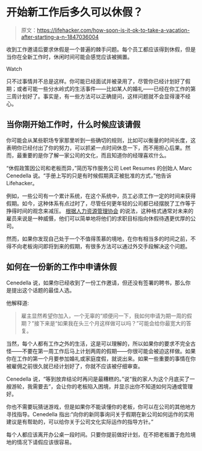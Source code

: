 # 开始新工作后多久可以休假？

> 原文：<https://lifehacker.com/how-soon-is-it-ok-to-take-a-vacation-after-starting-a-n-1847036004>

收到工作邀请后要求休假是一个普遍的棘手问题。每个员工都应该得到休假，但是当你在全新工作时，休闲时间可能会感觉应该被搁置。

Watch

只不过事情并不总是这样。你可能已经面试并被录用了，尽管你已经计划好了假期；或者可能一些分水岭式的生活事件——比如某人的婚礼——已经在你工作的第三周计划好了。事实是，有一些方法可以正确提问，这样问题就不会显得漫不经心。

## 当你刚开始工作时，什么时候应该请假

你可能会从某些职场专家那里听到一些确切的规则，比如可以衡量的时间长度，这表明你已经付出了你的努力，可以抓紧一点时间休息一下，而不用担心后果。然而，最重要的是你了解一家公司的文化，而且知道你的经理喜欢什么。

“休假政策因公司和老板而异，”简历写作服务公司 Leet Resumes 的创始人 Marc Cenedella 说。“手册上写的只是有时候假期真正被批准的方式，”他告诉 Lifehacker。

例如，一些公司有一个累计系统，在这个系统中，员工必须工作一定的时间来获得假期。如今，这种体系有点过时了，尽管任何更年轻的公司都已经摆脱了工作等于挣得时间的观念来减压。 [根据人力资源管理协会](https://www.shrm.org/hr-today/news/hr-magazine/0418/pages/how-to-design-a-21st-century-time-off-program.aspx) 的说法，这种格式通常对未来的雇员来说是一种威慑，他们可以简单地将他们的求职目标指向休假待遇更优厚的公司。

然而，如果你发现自己处于一个不值得羡慕的境地，在你有相当多的时间之前，不得不向老板询问即将到来的假期，有很多方法可以通过外交手段解决这个问题。

## 如何在一份新的工作中申请休假

Cenedella 说，如果你已经收到了一份工作邀请，但还没有签署的聘书，那么你是提出这个话题的最佳人选。

他解释道:

> 雇主显然希望你加入，一个无辜的“顺便问一下，我如何申请为期一周的假期？”接下来是“如果我在头三个月这样做可以吗？”可能会给你最宽大的答复。

当然，每个人都有工作之外的生活，这是可以理解的，所以如果你的要求不完全古怪——不要在第一周工作后马上计划两周的假期——你很可能会被迫这样做。如果你在工作的第一个月要参加婚礼或家庭度假，就说出来。如果一些重要的事情在你被雇佣之前很久就已经计划好了，你就不应该被仔细审查。

Cenedella 说，“等到放弃结论时再问是最糟糕的。”说“我的家人为这个月底买了一艘游轮，我需要去”，会让你的老板陷入困境，并显示出你不知道如何沟通或管理好。

你也不需要玩猜谜游戏，但是如果你不能读懂你的老板，你可以在公司的其他地方寻找指导。Cenedella 指出:“向你的新同事询问关于假期在新公司如何运作的实用建议是有帮助的，可以给你关于公司文化实际运作的指导方针。”

每个人都应该离开办公桌一段时间。只要你提前做好计划，在不把老板置于危险境地的情况下请假应该很容易。